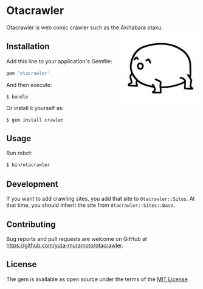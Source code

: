Otacrawler
===

Otacrawler is web comic crawler such as the Akihabara otaku.
<img src="img/IMG_6837.JPG" align="right">

## Installation

Add this line to your application's Gemfile:

```ruby
gem 'otacrawler'
```

And then execute:

    $ bundle

Or install it yourself as:

    $ gem install crawler

## Usage

Run robot:

```sh
$ bin/otacrawler
```

## Development

If you want to add crawling sites, you add that site to `Otacrawler::Sites`. At that time, you should inherit the site from `Otacrawler::Sites::Base`.

## Contributing

Bug reports and pull requests are welcome on GitHub at https://github.com/yuta-muramoto/otacrawler.


## License

The gem is available as open source under the terms of the [MIT License](http://opensource.org/licenses/MIT).
